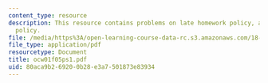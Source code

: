 ```yaml
---
content_type: resource
description: This resource contains problems on late homework policy, and cooperation
  policy.
file: /media/https%3A/open-learning-course-data-rc.s3.amazonaws.com/18-01-single-variable-calculus-fall-2005/80aca9b269200b28e3a7501873e83934_ocw01f05ps1.pdf
file_type: application/pdf
resourcetype: Document
title: ocw01f05ps1.pdf
uid: 80aca9b2-6920-0b28-e3a7-501873e83934
---
```

